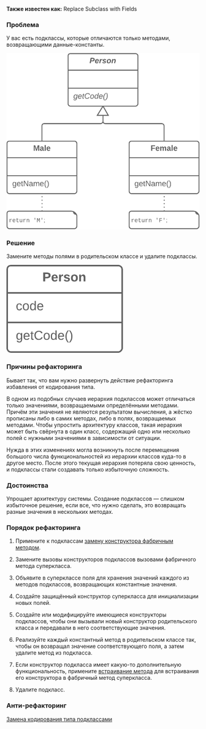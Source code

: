 **Также известен как:** Replace Subclass with Fields

### Проблема
У вас есть подклассы, которые отличаются только методами, возвращающими данные-константы.

![](../images/RSWF_TRUBLE.png)

### Решение
Замените методы полями в родительском классе и удалите подклассы.

![](../images/RSWF.png)

### Причины рефакторинга
Бывает так, что вам нужно развернуть действие рефакторинга избавления от кодирования типа.

В одном из подобных случаев иерархия подклассов может отличаться только значениями, возвращаемыми определёнными методами. Причём эти значения не являются результатом вычисления, а жёстко прописаны либо в самих методах, либо в полях, возвращаемых методами. Чтобы упростить архитектуру классов, такая иерархия может быть свёрнута в один класс, содержащий одно или несколько полей с нужными значениями в зависимости от ситуации.

Нужда в этих изменениях могла возникнуть после перемещения большого числа функциональностей из иерархии классов куда-то в другое место. После этого текущая иерархия потеряла свою ценность, и подклассы стали создавать только избыточную сложность.

### Достоинства
Упрощает архитектуру системы. Создание подклассов — слишком избыточное решение, если все, что нужно сделать, это возвращать разные значения в нескольких методах.

### Порядок рефакторинга
1. Примените к подклассам [замену конструктора фабричным методом](https://refactoring.guru/ru/replace-constructor-with-factory-method).
    
2. Замените вызовы конструкторов подклассов вызовами фабричного метода суперкласса.
    
3. Объявите в суперклассе поля для хранения значений каждого из методов подклассов, возвращающих константные значения.
    
4. Создайте защищённый конструктор суперкласса для инициализации новых полей.
    
5. Создайте или модифицируйте имеющиеся конструкторы подклассов, чтобы они вызывали новый конструктор родительского класса и передавали в него соответствующие значения.
    
6. Реализуйте каждый константный метод в родительском классе так, чтобы он возвращал значение соответствующего поля, а затем удалите метод из подкласса.
    
7. Если конструктор подкласса имеет какую-то дополнительную функциональность, примените [встраивание метода](https://refactoring.guru/ru/inline-method) для встраивания его конструктора в фабричный метод суперкласса.
    
8. Удалите подкласс.

### Анти-рефакторинг
[Замена кодирования типа подклассами](https://refactoring.guru/ru/replace-type-code-with-subclasses)
